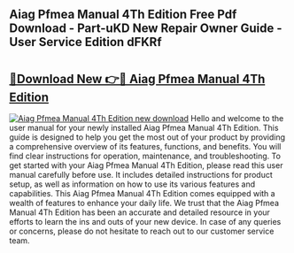 ## Aiag Pfmea Manual 4Th Edition Free Pdf Download - Part-uKD New Repair Owner Guide - User Service Edition dFKRf

# <h2><a href="http://bc6199.oget.top/?id=Aiag+Pfmea+Manual+4Th+Edition">🔗Download New 👉🔴 Aiag Pfmea Manual 4Th Edition</a></h2>

[![Aiag Pfmea Manual 4Th Edition new download](https://i.imgur.com/5g1atiW.png)](http://bc6199.oget.top/?id=Aiag+Pfmea+Manual+4Th+Edition)
Hello and welcome to the user manual for your newly installed Aiag Pfmea Manual 4Th Edition. This guide is designed to help you get the most out of your product by providing a comprehensive overview of its features, functions, and benefits. You will find clear instructions for operation, maintenance, and troubleshooting. To get started with your Aiag Pfmea Manual 4Th Edition, please read this user manual carefully before use. It includes detailed instructions for product setup, as well as information on how to use its various features and capabilities. This Aiag Pfmea Manual 4Th Edition comes equipped with a wealth of features to enhance your daily life. We trust that the Aiag Pfmea Manual 4Th Edition has been an accurate and detailed resource in your efforts to learn the ins and outs of your new device. In case of any queries or concerns, please do not hesitate to reach out to our customer service team.
